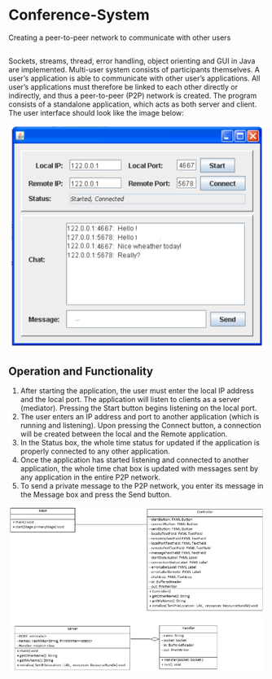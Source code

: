 # Conference-System
Creating a peer-to-peer network to communicate with other users 

##
Sockets, streams, thread, error handling, object orienting and GUI in Java are implemented.
Multi-user system consists of participants themselves. A user’s application is able to communicate with other user’s applications. All user’s applications must therefore be linked to each other directly or indirectly, and thus a peer-to-peer (P2P) network is created. The program consists of a standalone application, which acts as both server and client. The user interface should look like the image below:

![](interface.PNG)

## Operation and Functionality
1. After starting the application, the user must enter the local IP address and the local port. The application will listen to clients as a server (mediator). Pressing the Start button begins listening on the local port.
2. The user enters an IP address and port to another application (which is running and listening). Upon pressing the Connect button, a connection will be created between the local and the Remote application.
3. In the Status box, the whole time status for updated if the application is properly connected to any other application.
4. Once the application has started listening and connected to another application, the whole time chat box is updated with messages sent by any application in the entire P2P network.
5. To send a private message to the P2P network, you enter its message in the Message box and press the Send button.

![](uml.PNG)
